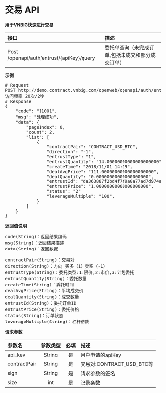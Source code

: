 # 交易 API #
**用于VNBIG快速进行交易**

| 接口        	            |  描述
|:------------------------- |:-------------
| Post /openapi/auth/entrust/{apiKey}/query   | 委托单查询（未完成订单,包括未成交和部分成交订单）

**示例**
<pre>
# Request
POST http://demo.contract.vnbig.com/openweb/openapi/auth/entrust/{apiKey}/query
访问频率 20次/2秒
# Response
{
    "code": "11001",
    "msg": "处理成功",
    "data": {
        "pageIndex": 0,
        "count": 2,
        "list": [
            {
                "contractPair": "CONTRACT_USD_BTC",
                "direction": "-1",
                "entrustType": "1",
                "entrustQuantity": "14.00000000000000000000",
                "createTime": "2018/11/01 14:19",
                "dealAvgPrice": "111.00000000000000000000",
                "dealQuantity": "0.00000000000000000000",
                "entrustId": "da363887f2bd4f7f9a0a77ad7d974ad9",
                "entrustPrice": "1.00000000000000000000",
                "status": "2"
                "leverageMultiple": "100",
            }
        ]
    }
}
</pre>

**返回值说明**
<pre>
code(String)：返回结果编码
msg(String)：返回结果描述
data(String)：返回数据

contractPair(String)：交易对
direction(String)：方向 买多（1）卖空（-1）
entrustType(String)：委托类型:1:限价,2:市价,3:计划委托
entrustQuantity(String)：委托数量
createTime(String)：委托时间
dealAvgPrice(String)：平均成交价
dealQuantity(String)：成交数量
entrustId(String)：委托订单ID
entrustPrice(String)：委托价格
status(String)：订单状态
leverageMultiple(String)：杠杆倍数
</pre>

**请求参数**

| 参数名       	           |      参数类型      |   必填  |描述
|:-------------------------|:-----------------:|:--------:|:----------
|api_key                   | String            |是      |用户申请的apiKey
|contractPair              | String            |是      |交易对:CONTRACT_USD_BTC等
|sign                      | String            |是      |请求参数的签名
|size                      | int            |是      |记录条数

